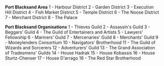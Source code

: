 **Port Blacksand Area**
1 - Harbour District
2 - Garden District
3 - Execution Hill District
4 - Fish Market District
5 - Temple District
6 - The Noose District
7 - Merchant District
8 - The Palace

**Port Blacksand Organisations**
1 - Thieves Guild
2 - Assassin's Guild
3 - Beggars' Guild
4 - The Guild of Entertainers and Artists
5 - Lawyers' Fellowship
6 - Mariners' Guild
7 - Mercenaries' Guild
8 - Merchants' Guild
9 - Moneylenders Consortium
10 - Navigators' Brotherhood
11 - The Guild of Wizards and Sorcerers
12 - Adventurers' Guild
13 - The Grand Association of Tradesmens' Guilds
14 - House Hadrak
15 - House Kobassis
16 - House Sturtz-Chenser
17 - House D'arrago
18 - The Red Star Brotherhood